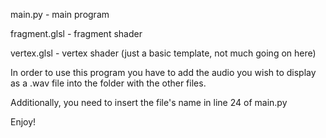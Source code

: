 main.py - main program

fragment.glsl - fragment shader

vertex.glsl - vertex shader (just a basic template, not much going on here)


In order to use this program you have to add the audio you wish to display as a .wav file into the folder with the other files.

Additionally, you need to insert the file's name in line 24 of main.py


Enjoy!
